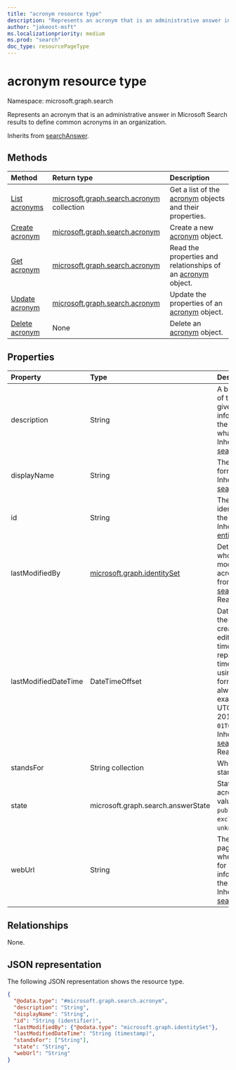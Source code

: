 ```yaml
---
title: "acronym resource type"
description: "Represents an acronym that is an administrative answer in Microsoft Search results to define common acronyms in an organization."
author: "jakeost-msft"
ms.localizationpriority: medium
ms.prod: "search"
doc_type: resourcePageType
---
```


# acronym resource type

Namespace: microsoft.graph.search

Represents an acronym that is an administrative answer in Microsoft Search results to define common acronyms in an organization.

Inherits from [searchAnswer](../resources/search-searchanswer.md).

## Methods

|Method|Return type|Description|
|:---|:---|:---|
|[List acronyms](../api/search-searchentity-list-acronyms.md)|[microsoft.graph.search.acronym](../resources/search-acronym.md) collection|Get a list of the [acronym](../resources/search-acronym.md) objects and their properties.|
|[Create acronym](../api/search-searchentity-post-acronyms.md)|[microsoft.graph.search.acronym](../resources/search-acronym.md)|Create a new [acronym](../resources/search-acronym.md) object.|
|[Get acronym](../api/search-acronym-get.md)|[microsoft.graph.search.acronym](../resources/search-acronym.md)|Read the properties and relationships of an [acronym](../resources/search-acronym.md) object.|
|[Update acronym](../api/search-acronym-update.md)|[microsoft.graph.search.acronym](../resources/search-acronym.md)|Update the properties of an [acronym](../resources/search-acronym.md) object.|
|[Delete acronym](../api/search-acronym-delete.md)|None|Delete an [acronym](../resources/search-acronym.md) object.|

## Properties

|Property|Type|Description|
|:---|:---|:---|
|description|String|A brief description of the acronym that gives users more information about the acronym and what it stands for. Inherited from [searchAnswer](../resources/search-searchanswer.md).|
|displayName|String|The actual short form or acronym. Inherited from [searchAnswer](../resources/search-searchanswer.md).|
|id|String|The unique identifier (GUID) for the acronym. Inherited from [entity](../resources/entity.md).|
|lastModifiedBy|[microsoft.graph.identitySet](../resources/identityset.md)|Details of the user who created or last modified the acronym. Inherited from [searchAnswer](../resources/search-searchanswer.md). Read-only.|
|lastModifiedDateTime|DateTimeOffset|Date and time when the acronym was created or last edited. The timestamp type represents date and time information using ISO 8601 format and is always in UTC. For example, midnight UTC on Jan 1, 2014 is `2014-01-01T00:00:00Z`. Inherited from [searchAnswer](../resources/search-searchanswer.md). Read-only.|
|standsFor|String collection|What the acronym stands for.|
|state|microsoft.graph.search.answerState|State of the acronym. Possible values are: `published`, `draft`, `excluded`, `unknownFutureValue`.|
|webUrl|String|The URL of the page or website where users can go for more information about the acronym. Inherited from [searchAnswer](../resources/search-searchanswer.md).|

## Relationships

None.

## JSON representation

The following JSON representation shows the resource type.

<!-- {
  "blockType": "resource",
  "keyProperty": "id",
  "@odata.type": "microsoft.graph.search.acronym",
  "baseType": "microsoft.graph.search.searchAnswer",
  "openType": false
}
-->
``` json
{
  "@odata.type": "#microsoft.graph.search.acronym",
  "description": "String",
  "displayName": "String",
  "id": "String (identifier)",
  "lastModifiedBy": {"@odata.type": "microsoft.graph.identitySet"},
  "lastModifiedDateTime": "String (timestamp)",
  "standsFor": ["String"],
  "state": "String",
  "webUrl": "String"
}
```

